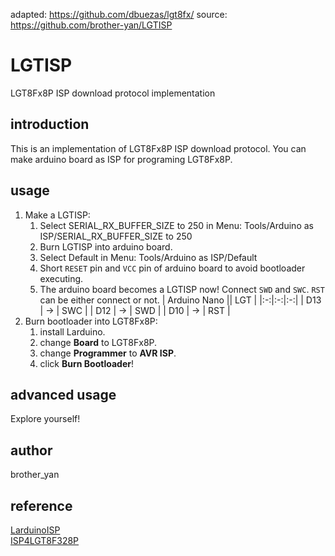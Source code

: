 adapted: https://github.com/dbuezas/lgt8fx/
source: https://github.com/brother-yan/LGTISP

# LGTISP

LGT8Fx8P ISP download protocol implementation

## introduction

This is an implementation of LGT8Fx8P ISP download protocol. You can make arduino board as ISP for programing LGT8Fx8P.

## usage

1. Make a LGTISP:
   1. Select SERIAL_RX_BUFFER_SIZE to 250 in Menu: Tools/Arduino as ISP/SERIAL_RX_BUFFER_SIZE to 250
   2. Burn LGTISP into arduino board.
   3. Select Default in Menu: Tools/Arduino as ISP/Default
   4. Short `RESET` pin and `VCC` pin of arduino board to avoid bootloader executing.
   5. The arduino board becomes a LGTISP now! Connect `SWD` and `SWC`. `RST` can be either connect or not.
      | Arduino Nano || LGT |
      |:-:|:-:|:-:|
      | D13 | -> | SWC |
      | D12 | -> | SWD |
      | D10 | -> | RST |
2. Burn bootloader into LGT8Fx8P:
   1. install Larduino.
   2. change **Board** to LGT8Fx8P.
   3. change **Programmer** to **AVR ISP**.
   4. click **Burn Bootloader**!

## advanced usage

Explore yourself!

## author

brother_yan

## reference

[LarduinoISP](https://github.com/LGTMCU/LarduinoISP)  
[ISP4LGT8F328P](https://github.com/nicechao/ISP4LGT8F328P)
